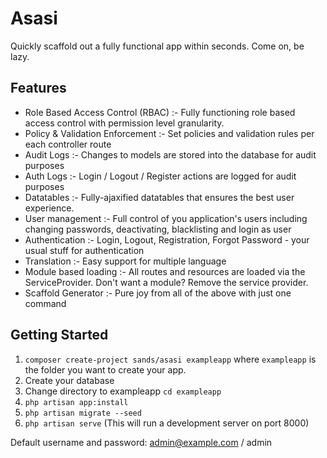 # Asasi

Quickly scaffold out a fully functional app within seconds. Come on, be lazy.


## Features

- Role Based Access Control (RBAC) :- Fully functioning role based access control with permission level granularity.
- Policy & Validation Enforcement :- Set policies and validation rules per each controller route
- Audit Logs :- Changes to models are stored into the database for audit purposes
- Auth Logs :- Login / Logout / Register actions are logged for audit purposes
- Datatables :- Fully-ajaxified datatables that ensures the best user experience.
- User management :- Full control of you application's users including changing passwords, deactivating, blacklisting and login as user
- Authentication :- Login, Logout, Registration, Forgot Password - your usual stuff for authentication
- Translation :- Easy support for multiple language
- Module based loading :- All routes and resources are loaded via the ServiceProvider. Don't want a module? Remove the service provider.
- Scaffold Generator :- Pure joy from all of the above with just one command


## Getting Started

1. `composer create-project sands/asasi exampleapp` where `exampleapp` is the folder you want to create your app.
2. Create your database
3. Change directory to exampleapp `cd exampleapp`
4. `php artisan app:install`
5. `php artisan migrate --seed`
6. `php artisan serve` (This will run a development server on port 8000)

Default username and password: admin@example.com / admin
